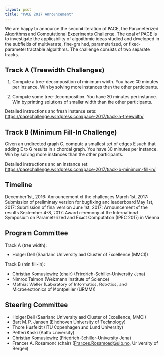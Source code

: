 ```yaml
---
layout: post
title: "PACE 2017 Announcement"
---
```

We are happy to announce the second iteration of PACE, the Parameterized Algorithms and Computational Experiments Challenge. The goal of PACE is to investigate the applicability of algorithmic ideas studied and developed in the subfields of multivariate, fine-grained, parameterized, or fixed-parameter tractable algorithms. The challenge consists of two separate tracks.

## Track A (Treewidth Challenges)

1) Compute a tree-decomposition of minimum width. You have 30 minutes per instance. Win by solving more instances than the other participants.

2) Compute some tree-decomposition. You have 30 minutes per instance. Win by printing solutions of smaller width than the other participants.

Detailed instructions and fresh instance sets: <https://pacechallenge.wordpress.com/pace-2017/track-a-treewidth/>

## Track B (Minimum Fill-In Challenge)

Given an undirected graph G, compute a smallest set of edges E such that adding E to G results in a chordal graph. You have 30 minutes per instance. Win by solving more instances than the other participants.

Detailed instructions and an instance set: <https://pacechallenge.wordpress.com/pace-2017/track-b-minimum-fill-in/>

## Timeline

December 1st, 2016: Announcement of the challenges
March 1st, 2017: Submission of preliminary version for bugfixing and leaderboard
May 1st, 2017: Submission of final version
June 1st, 2017: Announcement of the results
September 4-8, 2017: Award ceremony at the International Symposium on Parameterized and Exact Computation (IPEC 2017) in Vienna

## Program Committee

Track A (tree width):
- Holger Dell (Saarland University and Cluster of Excellence (MMCI))

Track B (min fill-in):
- Christian Komusiewicz (chair) (Friedrich-Schiller-University Jena)
- Nimrod Talmon (Weizmann Institute of Science)
- Mathias Weller (Laboratory of Informatics, Robotics, and Microelectronics of Montpellier (LIRMM))

## Steering Committee

- Holger Dell (Saarland University and Cluster of Excellence, MMCI)
- Bart M. P. Jansen (Eindhoven University of Technology)
- Thore Husfeldt (ITU Copenhagen and Lund University)
- Petteri Kaski (Aalto University)
- Christian Komusiewicz (Friedrich-Schiller-University Jena)
- Frances A. Rosamond (chair) (Frances.Rosamond@uib.no, University of Bergen)

